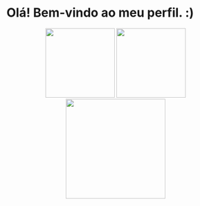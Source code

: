 # Olá! Bem-vindo ao meu perfil. :) #

<div align="center">
  <img height=160rm src="https://github-readme-stats.vercel.app/api?username=dynorph&theme=dark&show_icons=true">
  <img height=160rm src="https://github-readme-stats.vercel.app/api/top-langs/?username=dynorph&theme=dark&layout=compact">
  <a href="https://holopin.io/@dynorph">
    <img height=230rm src="https://holopin.me/dynorph">
  </a>
</div>
